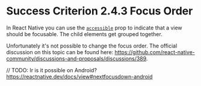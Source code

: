 # Success Criterion 2.4.3 Focus Order

In React Native you can use the [`accessible`](https://reactnative.dev/docs/accessibility#accessible) prop to indicate that a view should be focusable. The child elements get grouped together.

Unfortunately it's not possible to change the focus order. The official discussion on this topic can be found here: https://github.com/react-native-community/discussions-and-proposals/discussions/389.

// TODO: Ir is it possible on Android? https://reactnative.dev/docs/view#nextfocusdown-android
